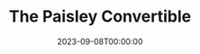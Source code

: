 ---
title: The Paisley Convertible
date: 2023-09-08T00:00:00
opening_date: 1968-09-20
closing_date: 1968-09-28
layout: productions
playbill:
Theatre: Theatre Jacksonville
Venue: Little Theatre
cast:
- Amy Rogers: Bonnie Hiltabidle
- Charlie Rogers: Jesse Waller
- Ralph Keppleman: Dick Kerekes
- Meg Tynan: Elise Hallowes
- Sylvia Greer: Jeanne Marie Lee
crew:
- Director: Robert Knowles
- Production Designer:
  - Phil Fitzpatrick
  - John Walker
- Stage Manager: Mary Ellen Calhoun
- Assistant Stage Manager: James Raney
- Lighting:
  - Bill Bacon
  - Joseph Curry Allison II
  - Lois Navarre
  - Ray Navarre
- Sound: Fernando Velandia
- Properties:
  - Katie Raven
  - Judy DeSane
  - Sally Whitehouse
  - Norma Patrick
  - Mary Coyle
  - Janet McCabe
  - Suzanne Lanier
- Set Construction:
  - Katie Raven
  - Mary Ellen Calhoun
  - Suzanne Lanier
  - Ham Waddell
  - Maria Alarcon
  - John Walker
- Publicity:
  - Lois Navarre
  - Richard Laurence Baron
- Make-up: John Walker
---